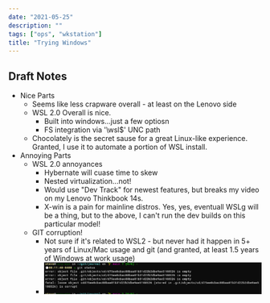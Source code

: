 ```yaml
---
date: "2021-05-25"
description: ""
tags: ["ops", "wkstation"]
title: "Trying Windows"
---
```



## Draft Notes

- Nice Parts
  - Seems like less crapware overall - at least on the Lenovo side
  - WSL 2.0 Overall is nice.  
    - Built into windows...just a few optiosn 
    - FS integration via '\\wsl$\' UNC path
  - Chocolately is the secret sause for a great Linux-like experience.  Granted, I use it to automate a portion of WSL install.
- Annoying Parts
  - WSL 2.0 annoyances
    - Hybernate will cuase time to skew
    - Nested virtualization...not!
    - Would use "Dev Track" for newest features, but breaks my video on my Lenovo Thinkbook 14s.
    - X-win is a pain for mainline distros.  Yes, yes, eventuall WSLg will be a thing, but to the above, I can't run the dev builds on this particular model!
  - GIT corruption!
    - Not sure if it's related to WSL2 - but never had it happen in 5+ years of Linux/Mac usage and git (and granted, at least 1.5 years of Windows at work usage)
    - ![GitError](giterror.png)